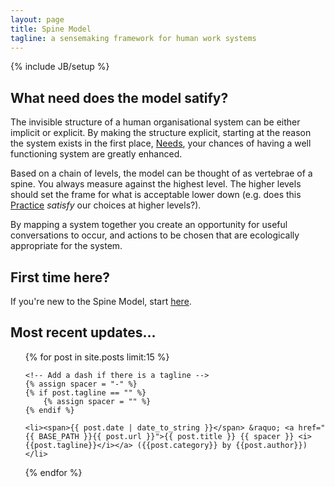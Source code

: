 ```yaml
---
layout: page
title: Spine Model
tagline: a sensemaking framework for human work systems
---
```

{% include JB/setup %}

## What need does the model satify?
The invisible structure of a human organisational system can be either implicit or explicit. By making the structure explicit, starting at the reason the system exists in the first place, [Needs](/Needs.html), your chances of having a well functioning system are greatly enhanced.

Based on a chain of levels, the model can be thought of as vertebrae of a spine. You always measure against the highest level. The higher levels should set the frame for what is acceptable lower down (e.g. does this [Practice](/Practices.html) *satisfy* our choices at higher levels?).

By mapping a system together you create an opportunity for useful conversations to occur, and actions to be chosen that are ecologically appropriate for the system.

## First time here?
If you're new to the Spine Model, start [here](/explanation/introduction).

## Most recent updates...
<ul class="posts">
  {% for post in site.posts limit:15 %}
    
    <!-- Add a dash if there is a tagline -->
    {% assign spacer = "-" %}
    {% if post.tagline == "" %}
        {% assign spacer = "" %}
    {% endif %}
    
    <li><span>{{ post.date | date_to_string }}</span> &raquo; <a href="{{ BASE_PATH }}{{ post.url }}">{{ post.title }} {{ spacer }} <i>{{post.tagline}}</i></a> ({{post.category}} by {{post.author}})</li>
  
  {% endfor %}
</ul>

